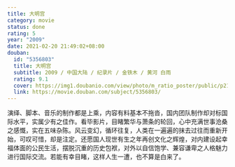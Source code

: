 ```yaml
---
title: 大明宫
category: movie
status: done
rating: 5
year: "2009"
date: 2021-02-20 21:49:02+08:00
douban:
  id: "5356803"
  title: 大明宫
  subtitle: 2009 / 中国大陆 / 纪录片 / 金铁木 / 黄河 白雨
  rating: 9.1
  cover: https://img1.doubanio.com/view/photo/m_ratio_poster/public/p2159084498.jpg
  link: https://movie.douban.com/subject/5356803/
---
```


演绎、脚本、音乐的制作都是上乘，内容有料基本不拖沓，国内团队制作却对标国际水平，实属少有之佳作。看毕影片，目睹繁华与萧条的轮回，心中充满世事沧桑之感慨，实在五味杂陈。风云变幻，循环往复，人类在一遍遍的抹去过往而重新开始，可叹可惜，却是注定。还愿国人现世有生之年再创文化之辉煌，对内建设起幸福体面的公民生活，摆脱沉重的历史包袱，对外以自信饱学、兼容谦卑之人格魅力进行国际交流。若能有幸目睹，这样人生一遭，也不算是白来了。

